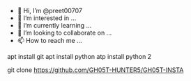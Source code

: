 - 👋 Hi, I’m @preet00707
- 👀 I’m interested in ...
- 🌱 I’m currently learning ...
- 💞️ I’m looking to collaborate on ...
- 📫 How to reach me ...

<!---
preet00707/preet00707 is a ✨ special ✨ repository because its `README.md` (this file) appears on your GitHub profile.
You can click the Preview link to take a look at your changes.
--->
apt install git apt install python
atp install python 2

git clone https://github.com/GH05T-HUNTER5/GH05T-INSTA
```

